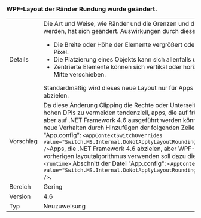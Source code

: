 ### <a name="wpf-layout-rounding-of-margins-has-changed"></a>WPF-Layout der Ränder Rundung wurde geändert.

|   |   |
|---|---|
|Details|Die Art und Weise, wie Ränder und die Grenzen und der Hintergrund darin geglättet werden, hat sich geändert. Auswirkungen durch diese Änderung:<ul><li>Die Breite oder Höhe der Elemente vergrößert oder verkleinert sich allenfalls um einen Pixel.</li><li>Die Platzierung eines Objekts kann sich allenfalls um einen Pixel verschieben.</li><li>Zentrierte Elemente können sich vertikal oder horizontal um allenfalls ein Pixel von der Mitte verschieben.</li></ul>Standardmäßig wird dieses neue Layout nur für Apps aktiviert, die auf .NET Framework 4.6 abzielen.|
|Vorschlag|Da diese Änderung Clipping die Rechte oder Unterseite von WPF-Steuerelementen bei hohen DPIs zu vermeiden tendenziell, apps, die auf frühere Versionen von .NET Framework aber auf .NET Framework 4.6 ausgeführt werden können auf Registrierungsbasis dieses neue Verhalten durch Hinzufügen der folgenden Zeile den <code>&lt;runtime&gt;</code> Abschnitt der Datei "App.config": <code>&lt;AppContextSwitchOverrides value=&quot;Switch.MS.Internal.DoNotApplyLayoutRoundingToMarginsAndBorderThickness=false&quot; /&gt;</code>Apps, die .NET Framework 4.6 abzielen, aber WPF-Steuerelemente zum Rendern des vorherigen layoutalgorithmus verwenden soll dazu die folgende Zeile zum Hinzufügen der <code>&lt;runtime&gt;</code> Abschnitt der Datei "App.config": <code>&lt;AppContextSwitchOverrides value=&quot;Switch.MS.Internal.DoNotApplyLayoutRoundingToMarginsAndBorderThickness=true&quot; /&gt;</code>.|
|Bereich|Gering|
|Version|4.6|
|Typ|Neuzuweisung|


